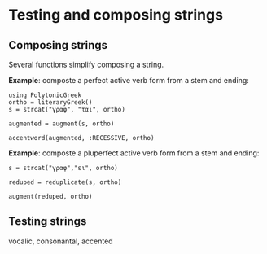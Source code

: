 # Testing and composing strings


## Composing strings

Several functions simplify composing a string.  

**Example**: composte a perfect active verb form from a stem and ending:

```@example str
using PolytonicGreek
ortho = literaryGreek()
s = strcat("γραφ", "ται", ortho)
```
```@example str
augmented = augment(s, ortho)
```

```@example str
accentword(augmented, :RECESSIVE, ortho)
```


**Example**: composte a pluperfect active verb form from a stem and ending:

```@example str
s = strcat("γραφ","ει", ortho)
```
```@example str
reduped = reduplicate(s, ortho)
```
```@example str
augment(reduped, ortho)
```

## Testing strings

vocalic, consonantal, accented

